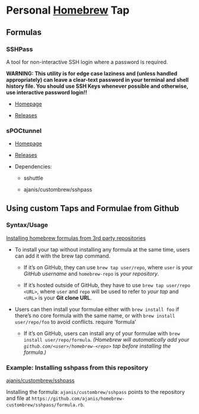 
# Personal [Homebrew](https://brew.sh) Tap

## Formulas

### SSHPass

A tool for non-interactive SSH login where a password is required.

**WARNING: This utility is for edge case laziness and (unless handled appropriately) can leave a clear-text password in your terminal and shell history file.  You should use SSH Keys whenever possible and otherwise, use interactive password login!!**

- [Homepage](http://sourceforge.net/projects/sshpass)

- [Releases](http://sourceforge.net/projects/sshpass/files/sshpass)

### sPOCtunnel

- [Homepage](https://github.com/ajanis/spoc-sshuttle-helper)

- [Releases](https://github.com/ajanis/spoc-sshuttle-helper/releases/download)

- Dependencies:

  - sshuttle

  - ajanis/custombrew/sshpass

## Using custom Taps and Formulae from Github

### Syntax/Usage

[Installing homebrew formulas from 3rd party repositories](https://docs.brew.sh/Taps)

- To install your tap without installing any formula at the same time, users can add it with the brew tap command.

  - If it’s on GitHub, they can use ```brew tap user/repo```, where `user` is your *GitHub username* and `homebrew-repo` is *your repository*.

  - If it’s hosted outside of GitHub, they have to use `brew tap user/repo <URL>`, where `user` and `repo` will be used to refer to *your tap* and `<URL>` is your **Git clone URL**.

- Users can then install your formulae either with ```brew install foo``` if there’s no core formula with the same name, or with ```brew install user/repo/foo``` to avoid conflicts. require 'formula'

  - If it’s on GitHub, users can install any of your formulae with ```brew install user/repo/formula```. *(Homebrew will automatically add your ```github.com/<user>/homebrew-<repo>``` tap before installing the formula.)*

### Example: Installing sshpass from this repository

[ajanis/custombrew/sshpass](https://github.com/ajanis/homebrew-custombrew/sshpass/formula.rb)

Installing the formula: ```ajanis/custombrew/sshpass``` points to the repository and file at ```https://github.com/ajanis/homebrew-custombrew/sshpass/formula.rb```.
